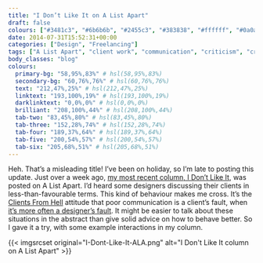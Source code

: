 ```yaml
---
title: "I Don’t Like It on A List Apart"
draft: false
colours: ["#3481c3", "#6b6b6b", "#2455c3", "#383838", "#ffffff", "#0a0a0a", "#ffffff"]
date: 2014-07-31T15:52:31+00:00
categories: ["Design", "Freelancing"]
tags: ["A List Apart", "client work", "communication", "criticism", "critiques", "design", "feedback"]
body_classes: "blog"
colours:
  primary-bg: "58,95%,83%" # hsl(58,95%,83%)
  secondary-bg: "60,76%,76%" # hsl(60,76%,76%)
  text: "212,47%,25%" # hsl(212,47%,25%)
  linktext: "193,100%,19%" # hsl(193,100%,19%)
  darklinktext: "0,0%,0%" # hsl(0,0%,0%)
  brilliant: "208,100%,44%" # hsl(208,100%,44%)
  tab-two: "83,45%,80%" # hsl(83,45%,80%)
  tab-three: "152,28%,74%" # hsl(152,28%,74%)
  tab-four: "189,37%,64%" # hsl(189,37%,64%)
  tab-five: "200,54%,57%" # hsl(200,54%,57%)
  tab-six: "205,68%,51%" # hsl(205,68%,51%)
---
```


Heh. That’s a misleading title! I’ve been on holiday, so I’m late to posting this update. Just over a week ago, [my most recent column, I Don’t Like It](http://alistapart.com/column/i-dont-like-it), was posted on A List Apart. I’d heard some designers discussing their clients in less-than-favourable terms. This kind of behaviour makes me cross. It’s the [Clients From Hell](http://clientsfromhell.net/) attitude that poor communication is a client’s fault, when [it’s more often a designer’s fault](http://alistapart.com/column/good-designers-good-clients "Column on Good Designers, Good Clients"). It might be easier to talk about these situations in the abstract than give solid advice on how to behave better. So I gave it a try, with some example interactions in my column.

{{< imgsrcset original="I-Dont-Like-It-ALA.png" alt="I Don't Like It column on A List Apart" >}}

